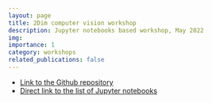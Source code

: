 ```yaml
---
layout: page
title: 2Dim computer vision workshop
description: Jupyter notebooks based workshop, May 2022
img: 
importance: 1
category: workshops
related_publications: false
---
```


* [Link to the Github repository](https://github.com/alexander-pv/nn-architectures-cv)
* [Direct link to the list of Jupyter notebooks](https://github.com/alexander-pv/nn-architectures-cv/blob/6addcf78c46ce74128aecb30b959cab16830cd26/notebooks/_table_of_contents.ipynb)